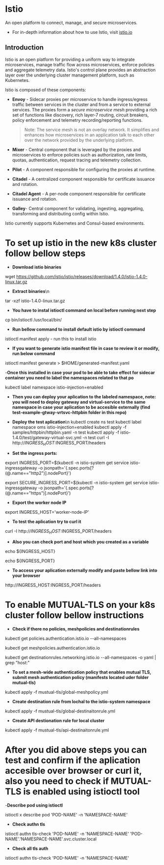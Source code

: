 # Istio

An open platform to connect, manage, and secure microservices.
- For in-depth information about how to use Istio, visit [istio.io](https://istio.io)


## Introduction

Istio is an open platform for providing a uniform way to integrate
microservices, manage traffic flow across microservices, enforce policies
and aggregate telemetry data. Istio's control plane provides an abstraction
layer over the underlying cluster management platform, such as Kubernetes.

Istio is composed of these components:

- **Envoy** - Sidecar proxies per microservice to handle ingress/egress traffic
   between services in the cluster and from a service to external
   services. The proxies form a _secure microservice mesh_ providing a rich
   set of functions like discovery, rich layer-7 routing, circuit breakers,
   policy enforcement and telemetry recording/reporting
   functions.

  > Note: The service mesh is not an overlay network. It
  > simplifies and enhances how microservices in an application talk to each
  > other over the network provided by the underlying platform.

- **Mixer** - Central component that is leveraged by the proxies and microservices
   to enforce policies such as authorization, rate limits, quotas, authentication, request
   tracing and telemetry collection.

- **Pilot** - A component responsible for configuring the proxies at runtime.

- **Citadel** - A centralized component responsible for certificate issuance and rotation.

- **Citadel Agent** - A per-node component responsible for certificate issuance and rotation.

- **Galley**- Central component for validating, ingesting, aggregating, transforming and distributing config within Istio.

Istio currently supports Kubernetes and Consul-based environments. 



# To set up istio in the new k8s cluster follow bellow steps 
- **Download istio binaries**

wget https://github.com/istio/istio/releases/download/1.4.0/istio-1.4.0-linux.tar.gz

- **Extract binaries**\n 

 tar -xzf istio-1.4.0-linux.tar.gz

- **You have to instal istioctl command on local before running next step**

 cp bin/istioctl /usr/local/bin/

- **Run bellow command to install default istio by istioctl command** 

istioctl manifest apply -   run this to install istio

- **If you want to generate istio manifest file in case to review it or modify, run below command**

istioctl manifest generate > $HOME/generated-manifest.yaml

-**Once this installed in case your pod to be able to take effect for sidecar container you need to label the namespaces related to that po**

 kubectl label namespace <namespace-name> istio-injection=enabled

- **Then you can deploy your aplication to the labeled namespace, note: you will need to deploy gateway and virtual-service to the same namespace in case your aplication to be accesible externally (find test-example-gtway-vrtsvc-httpbin folder in this repo)**

- **Deploy the test aplication**\n
kubectl create ns test
kubectl label namespace oms istio-injection=enabled
kubectl apply -f samples/httpbin/httpbin.yaml -n test
kubectl apply -f istio-1.4.0/test/gateway-virtual-svc.yml -n test
curl -I  http://$INGRESS_HOST:$INGRESS_PORT/headers
- **Set the ingress ports:**

export INGRESS_PORT=$(kubectl -n istio-system get service istio-ingressgateway -o jsonpath='{.spec.ports[?(@.name=="http2")].nodePort}')

export SECURE_INGRESS_PORT=$(kubectl -n istio-system get service istio-ingressgateway -o jsonpath='{.spec.ports[?(@.name=="https")].nodePort}')

- **Export the worker node IP**

export INGRESS_HOST='worker-node-IP'

- **To test the aplication try to curl it**

curl -I  http://$INGRESS_HOST:$INGRESS_PORT/headers

- **Also you can check port and host which you created as a variable**

echo ${INGRESS_HOST}

echo ${INGRESS_PORT}

- **To access your aplication externally modify and paste bellow link into your browser**

http://INGRESS_HOST:INGRESS_PORT/headers


# To enable MUTUAL-TLS on your k8s cluster follow bellow instructions

- **Check if there no policies, meshpolicies and destinationrules**

kubectl get policies.authentication.istio.io --all-namespaces

kubectl get meshpolicies.authentication.istio.io

kubectl get destinationrules.networking.istio.io --all-namespaces -o yaml | grep "host:"

- **To set a mesh-wide authentication policy that enables mutual TLS, submit mesh authentication policy (manifests located uder folder mutual-tls)**

kubectl apply -f mustual-tls/global-meshpolicy.yml

- **Create destination rule  from lochal to the istio-system namespace**

kubectl apply -f mustual-tls/global-destinaitonrule.yml

- **Create API destionation rule for local cluster**

kubectl apply -f mustual-tls/api-destinaitonrule.yml

# After you did above steps you can test and confirm if the aplication accesible over browser or curl it, also you need to check if MUTUAL-TLS is enabled using istioctl tool

-**Describe pod using istioctl**

istioctl x describe pod 'POD-NAME' -n 'NAMESPACE-NAME'

- **Check authn tls**

istioctl authn tls-check  'POD-NAME' -n 'NAMESPACE-NAME' 'POD-NAME'.'NAMESPACE-NAME'.svc.cluster.local

- **Check all tls auth**

istioctl authn tls-check  'POD-NAME' -n 'NAMESPACE-NAME'

